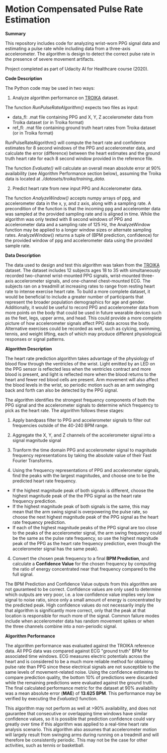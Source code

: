 # Motion Compensated Pulse Rate Estimation

**Summary**

This repository includes code for analyzing wrist-worn PPG signal data and estimating a pulse rate while including data from a three-axis accelerometer. The algorithm is design to detect the correct pulse rate in the presence of severe movement artifacts.

Project completed as part of Udacity AI for Healthcare course (2020).

**Code Description**

The Python code may be used in two ways:

1) Analyze algorithm performance on [TROIKA](https://ieeexplore.ieee.org/document/6905737) dataset.

The function *RunPulseRateAlgorithm()* expects two files as input:
- data_fl: .mat file containing PPG and X, Y, Z accelerometer data from Troika dataset (or in Troika format)
- ref_fl: .mat file containing ground truth heart rates from Troika dataset (or in Troika format)
       
RunPulseRateAlgorithm() will compute the heart rate and confidence estimates for 8 second windows of the PPG and accelerometer data, and calculate the error (difference) between the heart estimates and the ground truth heart rate for each 8 second window provided in the reference file.

The function *Evaluate()* will calculate an overall mean absolute error at 90% availability (see Algorithm Performance section below), assuming the Troika data is located at *./datasets/troika/training_data*.

2) Predict heart rate from new input PPG and Accelerometer data.

The function *AnalyzeWindow()* accepts numpy arrays of ppg, and accelerometer data in the x, y, and z axis, along with a sampling rate. A precondition of the function is that the incoming ppg and acceleromter data was sampled at the provided sampling rate and is aligned in time. While the algorithm was only tested with 8 second windows of PPG and accelerometer data and a sampling rate of 125 Hz, the AnalyzeWindow function may be applied to a longer window sizes or alternate sampling rates. AnalyzeWindow() returns a tuple of (BPM prediction, confidence) for the provided window of ppg and accelerometer data using the provided sample rate.

**Data Description**

The data used to design and test this algorithm was taken from the [TROIKA](https://ieeexplore.ieee.org/document/6905737) dataset. The dataset includes 12 subjects ages 18 to 35 with simultaneously recorded two-channel wrist-mounted PPG signals, wrist-mounted three-axis accelerometer signals, and one-channel chest-mounted ECG. The subjects ran on a treadmill at increasing rates to range from resting heart rate to intense exercise heart rate. To build a more complete dataset, it would be beneficial to include a greater number of participants that represent the broader population demographics for age and gender. Additionally, it would be useful to record PPG and accelerometer data from more points on the body that could be used in future wearable devices such as the feet, legs, upper arms, and head. This could provide a more complete picture of how accelerometer signals affect PPG data across the body. Alternative exercises could be recorded as well, such as cylcing, swimming, tennis, and weight lifting, each of which may produce different physiological responses or signal patterns.

**Algorithm Description**

The heart rate prediction algorithm takes advantage of the physiology of blood flow through the ventricles of the wrist. Light emitted by an LED on the PPG sensor is reflected less when the ventricles contract and more blood is present, and light is reflected more when the blood returns to the heart and fewer red blood cells are present. Arm movement will also affect the blood levels in the wrist, so periodic motion such as an arm swinging back and forth can also be detected by the PPG signal. 

The algorithm identifies the strongest frequency components of both the PPG signal and the accelerometer signals to determine which frequency to pick as the heart rate. The algorithm follows these stages:

1) Apply bandpass filter to PPG and accelerometer signals to filter out frequencies outside of the 40-240 BPM range.

2) Aggregate the X, Y, and Z channels of the accelerometer signal into a signal magnitude signal

2) Tranform the time domain PPG and accelerometer signal to magnitude frequency representations by taking the absolute value of their Fast Fourier Transforms.

3) Using the frequency representations of PPG and accelerometer signals, find the peaks with the largest magnitudes, and choose one to be the predicted heart rate frequency.

- If the highest magnitude peak of both signals is different, choose the highest magnitude peak of the the PPG signal as the heart rate frequency prediction.
- If the highest magnitude peak of both signals is the same, this may mean that the arm swing signal is overpowering the pulse rate, so choose the next highest magnitude peak of the PPG signal as the heart rate frequency prediction.
- If each of the highest magnitude peaks of the PPG signal are too close to the peaks of the accelerometer signal, the arm swing frequency could be the same as the pulse rate frequency, so use the highest magnitude peak of the PPG as the heart rate frequency prediction, even though the accelerometer signal has the same peak).

4) Convert the chosen peak frequency to a final **BPM Prediction**, and calculate a **Confidence Value** for the chosen frequency by computing the ratio of energy concentrated near that frequency compared to the full signal.

The BPM Prediction and Confidence Value outputs from this algorithm are not gauranteed to be correct. Confidence values are only used to determine which outputs are very poor, i.e. a low confidence value implies very low signal to noise ratio, since only a small amount of energy is concentrated by the predicted peak. High confidence values do not necessarily imply the that algorithm is significantly more correct, only that the peak at that location is responsible for much more of the signal. Common failure modes include when accelerometer data has random movement spikes or when the three channels combine into a non-periodic signal.

**Algorithm Performance**

The algorithm performance was evaluated against the TROIKA reference data. All PPG data was compared against ECG "ground truth" BPM for associated time windows. ECG measures electric potentials across the heart and is considered to be a much more reliable method for obtaining pulse rate than PPG since these electrical signals are not susceptible to the same levels of movement-related noise. Using the confidence estimates to compare prediction quality, the bottom 10% of predictions were discarded while the remaining predictions were evaluated against the ground truth. The final calculated performance metric for the dataset at 90% availability was a mean absolute error (**MAE**) of **13.625 BPM**. This performance may be verified by executing the *Evaluate()* function.

This algorithm may not perform as well at >90% availability, and does not gaurantee that consecutive or overlapping time windows have similar confidence values, so it is possible that prediction confidence could vary greatly over time if this algorithm was applied to a real-time heart rate analysis scenario. This algorithm also assumes that accelerometer motion will largely result from swinging arms during running on a treadmill and will therefore be consistently periodic. This may not be the case for other activities, such as tennis or basketball.
